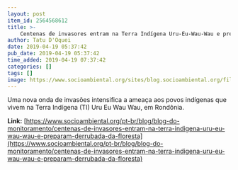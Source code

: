 ```yaml
---
layout: post
item_id: 2564568612
title: >-
    Centenas de invasores entram na Terra Indígena Uru-Eu-Wau-Wau e preparam derrubada da floresta
author: Tatu D'Oquei
date: 2019-04-19 05:37:42
pub_date: 2019-04-19 05:37:42
time_added: 2019-04-19 07:37:42
categories: []
tags: []
image: https://www.socioambiental.org/sites/blog.socioambiental.org/files/styles/twitter-card/public/blogs/_121a9641.jpg?itok=WzVUKkH6
---
```


Uma nova onda de invasões intensifica a ameaça aos povos indígenas que vivem na Terra Indígena (TI) Uru Eu Wau Wau, em Rondônia.

**Link:** [https://www.socioambiental.org/pt-br/blog/blog-do-monitoramento/centenas-de-invasores-entram-na-terra-indigena-uru-eu-wau-wau-e-preparam-derrubada-da-floresta](https://www.socioambiental.org/pt-br/blog/blog-do-monitoramento/centenas-de-invasores-entram-na-terra-indigena-uru-eu-wau-wau-e-preparam-derrubada-da-floresta)

